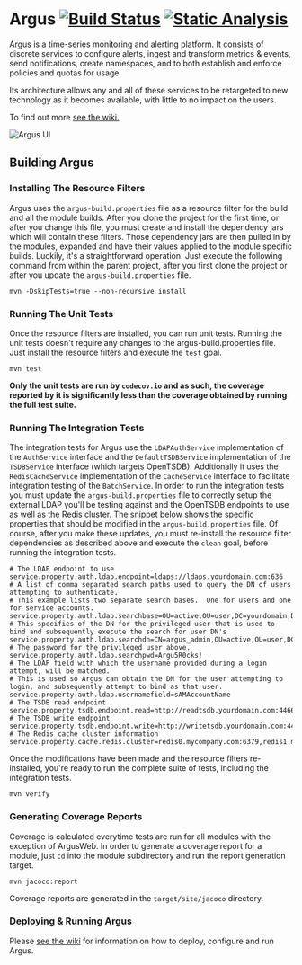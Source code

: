 Argus  [![Build Status](https://travis-ci.org/salesforce/Argus.svg?branch=master)](https://travis-ci.org/salesforce/Argus)  [![Static Analysis](https://scan.coverity.com/projects/8155/badge.svg)](https://scan.coverity.com/projects/salesforceeng-argus)
=====

Argus is a time-series monitoring and alerting platform. It consists of discrete services to configure alerts, ingest and transform metrics & events, send notifications, create namespaces, and to both establish and enforce policies and quotas for usage.

Its architecture allows any and all of these services to be retargeted to new technology as it becomes available, with little to no impact on the users.

To find out more [see the wiki.](https://github.com/salesforce/Argus/wiki)

![Argus UI](https://cloud.githubusercontent.com/assets/15337203/12775758/53f98b02-ca05-11e5-88b0-1fd11afe335f.png)

## Building Argus
### Installing The Resource Filters

Argus uses the `argus-build.properties` file as a resource filter for the build and all the module builds.  After you clone the project for the first time, or after you change this file, you must create and install the dependency jars which will contain these filters.  Those dependency jars are then pulled in by the modules, expanded and have their values applied to the module specific builds.  Luckily, it's a straightforward operation.  Just execute the following command from within the parent project, after you first clone the project or after you update the `argus-build.properties` file.

```
mvn -DskipTests=true --non-recursive install
```

### Running The Unit Tests

Once the resource filters are installed, you can run unit tests.  Running the unit tests doesn't require any changes to the argus-build.properties file.  Just install the resource filters and execute the `test` goal.

```
mvn test
```

**Only the unit tests are run by `codecov.io` and as such, the coverage reported by it is significantly less than the coverage obtained by running the full test suite.**

### Running The Integration Tests

The integration tests for Argus use the `LDAPAuthService` implementation of the `AuthService` interface and the `DefaultTSDBService` implementation of the `TSDBService` interface (which targets OpenTSDB).  Additionally it uses the `RedisCacheService` implementation of the `CacheService` interface to facilitate integration testing of the `BatchService`.  In order to run the integration tests you must update the `argus-build.properties` file to correctly setup the external LDAP you'll be testing against and the OpenTSDB endpoints to use as well as the Redis cluster.  The snippet below shows the specific properties that should be modified in the `argus-build.properties` file.  Of course, after you make these updates, you must re-install the resource filter dependencies as described above and execute the `clean` goal, before running the integration tests.

```
# The LDAP endpoint to use
service.property.auth.ldap.endpoint=ldaps://ldaps.yourdomain.com:636
# A list of comma separated search paths used to query the DN of users attempting to authenticate.
# This example lists two separate search bases.  One for users and one for service accounts.
service.property.auth.ldap.searchbase=OU=active,OU=user,DC=yourdomain,DC=com:OU=active,OU=robot,DC=yourdomain,DC=com
# This specifies of the DN for the privileged user that is used to bind and subsequently execute the search for user DN's
service.property.auth.ldap.searchdn=CN=argus_admin,OU=active,OU=user,DC=yourdomain,DC=com
# The password for the privileged user above.
service.property.auth.ldap.searchpwd=Argu5R0cks!
# The LDAP field with which the username provided during a login attempt, will be matched.
# This is used so Argus can obtain the DN for the user attempting to login, and subsequently attempt to bind as that user.
service.property.auth.ldap.usernamefield=sAMAccountName
# The TSDB read endpoint
service.property.tsdb.endpoint.read=http://readtsdb.yourdomain.com:4466
# The TSDB write endpoint
service.property.tsdb.endpoint.write=http://writetsdb.yourdomain.com:4477
# The Redis cache cluster information
service.property.cache.redis.cluster=redis0.mycompany.com:6379,redis1.mycompany.com:6389
```

Once the modifications have been made and the resource filters re-installed, you're ready to run the complete suite of tests, including the integration tests.

```
mvn verify
```

### Generating Coverage Reports

Coverage is calculated everytime tests are run for all modules with the exception of ArgusWeb.  In order to generate a coverage report for a module, just `cd` into the module subdirectory and run the report generation target.

```
mvn jacoco:report
```

Coverage reports are generated in the `target/site/jacoco` directory.

### Deploying & Running Argus

Please [see the wiki](https://github.com/salesforce/Argus/wiki) for information on how to deploy, configure and run Argus.

